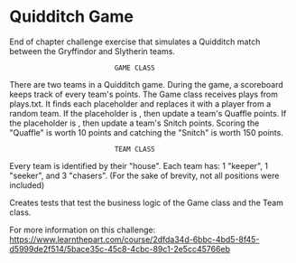 # Quidditch Game

End of chapter challenge exercise that simulates a Quidditch match between the Gryffindor and Slytherin teams.

                              GAME CLASS

There are two teams in a Quidditch game.
During the game, a scoreboard keeps track of every team's points.
The Game class receives plays from plays.txt.
It finds each placeholder and replaces it with a player from a random team.
If the placeholder is <chaser>, then update a team's Quaffle points.
If the placeholder is <seeker>, then update a team's Snitch points.
Scoring the "Quaffle" is worth 10 points and catching the "Snitch" is worth 150 points.

                              TEAM CLASS 

Every team is identified by their "house".
Each team has: 1 "keeper", 1 "seeker", and 3 "chasers". 
(For the sake of brevity, not all positions were included)

Creates tests that test the business logic of the Game class and the Team class.

For more information on this challenge: 
https://www.learnthepart.com/course/2dfda34d-6bbc-4bd5-8f45-d5999de2f514/5bace35c-45c8-4cbc-89c1-2e5cc45766eb
